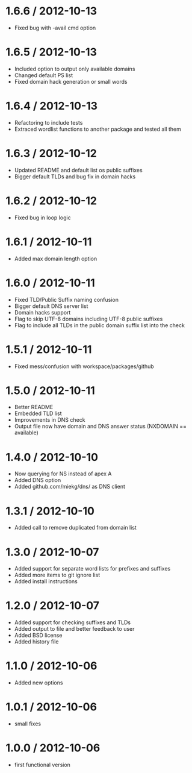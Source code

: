 
1.6.6 / 2012-10-13 
==================

  * Fixed bug with -avail cmd option

1.6.5 / 2012-10-13 
==================

  * Included option to output only available domains
  * Changed default PS list
  * Fixed domain hack generation or small words

1.6.4 / 2012-10-13 
==================

  * Refactoring to include tests
  * Extraced wordlist functions to another package and tested all them

1.6.3 / 2012-10-12 
==================

  * Updated README and default list os public suffixes
  * Bigger default TLDs and bug fix in domain hacks

1.6.2 / 2012-10-12 
==================

  * Fixed bug in loop logic

1.6.1 / 2012-10-11 
==================

  * Added max domain length option

1.6.0 / 2012-10-11 
==================

  * Fixed TLD/Public Suffix naming confusion
  * Bigger default DNS server list
  * Domain hacks support
  * Flag to skip UTF-8 domains including UTF-8 public suffixes
  * Flag to include all TLDs in the public domain suffix list into the check

1.5.1 / 2012-10-11 
==================

  * Fixed mess/confusion with workspace/packages/github

1.5.0 / 2012-10-11 
==================

  * Better README
  * Embedded TLD list 
  * Improvements in DNS check
  * Output file now have domain and DNS answer status (NXDOMAIN == available)

1.4.0 / 2012-10-10 
==================

  * Now querying for NS instead of apex A
  * Added DNS option
  * Added github.com/miekg/dns/ as DNS client

1.3.1 / 2012-10-10 
==================

  * Added call to remove duplicated from domain list

1.3.0 / 2012-10-07 
==================

  * Added support for separate word lists for prefixes and suffixes
  * Added more items to git ignore list
  * Added install instructions

1.2.0 / 2012-10-07 
==================

  * Added support for checking suffixes and TLDs
  * Added output to file and better feedback to user
  * Added BSD license
  * Added history file

1.1.0 / 2012-10-06 
==================

  * Added new options

1.0.1 / 2012-10-06 
==================

  * small fixes

1.0.0 / 2012-10-06 
==================

  * first functional version
